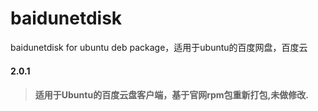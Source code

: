 # baidunetdisk
baidunetdisk for ubuntu deb package，适用于ubuntu的百度网盘，百度云


#### 2.0.1
> ####  适用于Ubuntu的百度云盘客户端，基于官网rpm包重新打包,未做修改.
